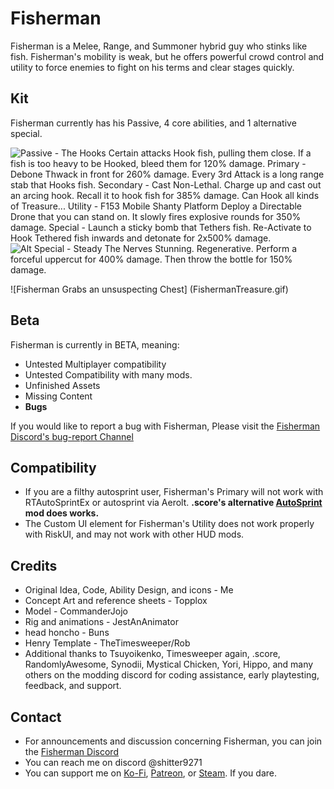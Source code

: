 # Fisherman
Fisherman is a Melee, Range, and Summoner hybrid guy who stinks like fish.
Fisherman's mobility is weak, but he offers powerful crowd control and utility to force enemies to fight on his terms and clear stages quickly.

## Kit
Fisherman currently has his Passive, 4 core abilities, and 1 alternative special. 

![
Passive - The Hooks
Certain attacks Hook fish, pulling them close. If a fish is too heavy to be Hooked, bleed them for 120% damage.
Primary - Debone
Thwack in front for 260% damage. Every 3rd Attack is a long range stab that Hooks fish.
Secondary - Cast 
Non-Lethal. Charge up and cast out an arcing hook. Recall it to hook fish for 385% damage. Can Hook all kinds of Treasure...
Utility - F153 Mobile Shanty Platform
Deploy a Directable Drone that you can stand on. It slowly fires explosive rounds for 350% damage.
Special - Launch a sticky bomb that Tethers fish. Re-Activate to Hook Tethered fish inwards and detonate for 2x500% damage.
](FishermanBanner.png?raw=true "Optional Title")
![
Alt Special - Steady The Nerves 
Stunning. Regenerative. Perform a forceful uppercut for 400% damage. Then throw the bottle for 150% damage.
](FishermanAltSkillBanner.png?raw=true "Optional Title")

![Fisherman Grabs an unsuspecting Chest] (FishermanTreasure.gif)

## Beta
Fisherman is currently in BETA, meaning:
 - Untested Multiplayer compatibility
 - Untested Compatibility with many mods.
 - Unfinished Assets 
 - Missing Content 
 - **Bugs**

If you would like to report a bug with Fisherman, Please visit the [Fisherman Discord's bug-report Channel](https://discord.gg/Ctt68SuwZQ)

## Compatibility
 - If you are a filthy autosprint user, Fisherman's Primary will not work with RTAutoSprintEx or autosprint via Aerolt. **.score's alternative [AutoSprint](https://thunderstore.io/package/score/AutoSprint/) mod does works.**
 - The Custom UI element for Fisherman's Utility does not work properly with RiskUI, and may not work with other HUD mods. 

## Credits
 - Original Idea, Code, Ability Design, and icons - Me
 - Concept Art and reference sheets - Topplox
 - Model - CommanderJojo
 - Rig and animations - JestAnAnimator
 - head honcho - Buns
 - Henry Template - TheTimesweeper/Rob
 - Additional thanks to Tsuyoikenko, Timesweeper again, .score, RandomlyAwesome, Synodii, Mystical Chicken, Yori, Hippo, and many others on the modding discord for coding assistance, early playtesting, feedback, and support.

## Contact
- For announcements and discussion concerning Fisherman, you can join the [Fisherman Discord](https://discord.gg/VezKyGJZXX) 
- You can reach me on discord @shitter9271
- You can support me on [Ko-Fi](https://ko-fi.com/wuntwunt), [Patreon](https://www.patreon.com/c/wunt/membership), or [Steam](https://store.steampowered.com/app/3382660/Pizza_Blitz/). If you dare.